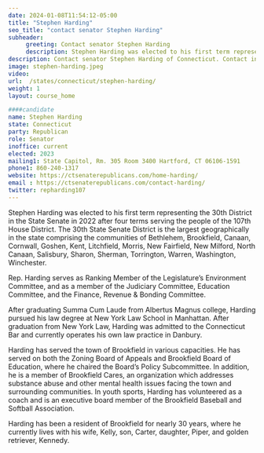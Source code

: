 ```yaml
---
date: 2024-01-08T11:54:12-05:00
title: "Stephen Harding"
seo_title: "contact senator Stephen Harding"
subheader:
     greeting: Contact senator Stephen Harding
     description: Stephen Harding was elected to his first term representing the 30th District in the State Senate in 2022 after four terms serving the people of the 107th House District.
description: Contact senator Stephen Harding of Connecticut. Contact information for Stephen Harding includes email address, phone number, and mailing address.
image: stephen-harding.jpeg
video:
url:  /states/connecticut/stephen-harding/
weight: 1
layout: course_home

####candidate
name: Stephen Harding
state: Connecticut
party: Republican
role: Senator
inoffice: current
elected: 2023
mailing1: State Capitol, Rm. 305 Room 3400 Hartford, CT 06106-1591
phone1: 860-240-1317
website: https://ctsenaterepublicans.com/home-harding/
email : https://ctsenaterepublicans.com/contact-harding/
twitter: repharding107
---
```


Stephen Harding was elected to his first term representing the 30th District in the State Senate in 2022 after four terms serving the people of the 107th House District. The 30th State Senate District is the largest geographically in the state comprising the communities of Bethlehem, Brookfield, Canaan, Cornwall, Goshen, Kent, Litchfield, Morris, New Fairfield, New Milford, North Canaan, Salisbury, Sharon, Sherman, Torrington, Warren, Washington, Winchester.

Rep. Harding serves as Ranking Member of the Legislature’s Environment Committee, and as a member of the Judiciary Committee, Education Committee, and the Finance, Revenue & Bonding Committee.

After graduating Summa Cum Laude from Albertus Magnus college, Harding pursued his law degree at New York Law School in Manhattan. After graduation from New York Law, Harding was admitted to the Connecticut Bar and currently operates his own law practice in Danbury.

Harding has served the town of Brookfield in various capacities. He has served on both the Zoning Board of Appeals and Brookfield Board of Education, where he chaired the Board’s Policy Subcommittee. In addition, he is a member of Brookfield Cares, an organization which addresses substance abuse and other mental health issues facing the town and surrounding communities. In youth sports, Harding has volunteered as a coach and is an executive board member of the Brookfield Baseball and Softball Association.

Harding has been a resident of Brookfield for nearly 30 years, where he currently lives with his wife, Kelly, son, Carter, daughter, Piper, and golden retriever, Kennedy.
